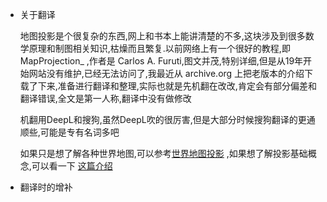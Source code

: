 - 关于翻译
  
  地图投影是个很复杂的东西,网上和书本上能讲清楚的不多,这块涉及到很多数学原理和制图相关知识,枯燥而且繁复.以前网络上有一个很好的教程,即 MapProjection_ ,作者是 Carlos A. Furuti,图文并茂,特别详细,但是从19年开始网站没有维护,已经无法访问了,我最近从 archive.org 上把老版本的介绍下载了下来,准备进行翻译和整理,实际也就是先机翻在改改,肯定会有部分偏差和翻译错误,全文是第一人称,翻译中没有做修改
  
  机翻用DeepL和搜狗,虽然DeepL吹的很厉害,但是大部分时候搜狗翻译的更通顺些,可能是专有名词多吧
  
  如果只是想了解各种世界地图,可以参考[世界地图投影](http://michaelminn.net/tutorials/gis-projections-world/)  ,如果想了解投影基础概念,可以看一下 [这篇介绍](http://michaelminn.net/tutorials/gis-projections/index.html)
- 翻译时的增补